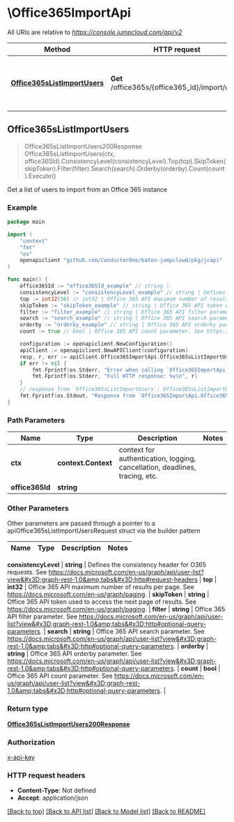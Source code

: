 # \Office365ImportApi

All URIs are relative to *https://console.jumpcloud.com/api/v2*

Method | HTTP request | Description
------------- | ------------- | -------------
[**Office365sListImportUsers**](Office365ImportApi.md#Office365sListImportUsers) | **Get** /office365s/{office365_id}/import/users | Get a list of users to import from an Office 365 instance



## Office365sListImportUsers

> Office365sListImportUsers200Response Office365sListImportUsers(ctx, office365Id).ConsistencyLevel(consistencyLevel).Top(top).SkipToken(skipToken).Filter(filter).Search(search).Orderby(orderby).Count(count).Execute()

Get a list of users to import from an Office 365 instance



### Example

```go
package main

import (
    "context"
    "fmt"
    "os"
    openapiclient "github.com/ConductorOne/baton-jumpcloud/pkg/jcapi"
)

func main() {
    office365Id := "office365Id_example" // string | 
    consistencyLevel := "consistencyLevel_example" // string | Defines the consistency header for O365 requests. See https://docs.microsoft.com/en-us/graph/api/user-list?view=graph-rest-1.0&tabs=http#request-headers (optional)
    top := int32(56) // int32 | Office 365 API maximum number of results per page. See https://docs.microsoft.com/en-us/graph/paging. (optional)
    skipToken := "skipToken_example" // string | Office 365 API token used to access the next page of results. See https://docs.microsoft.com/en-us/graph/paging. (optional)
    filter := "filter_example" // string | Office 365 API filter parameter. See https://docs.microsoft.com/en-us/graph/api/user-list?view=graph-rest-1.0&tabs=http#optional-query-parameters. (optional)
    search := "search_example" // string | Office 365 API search parameter. See https://docs.microsoft.com/en-us/graph/api/user-list?view=graph-rest-1.0&tabs=http#optional-query-parameters. (optional)
    orderby := "orderby_example" // string | Office 365 API orderby parameter. See https://docs.microsoft.com/en-us/graph/api/user-list?view=graph-rest-1.0&tabs=http#optional-query-parameters. (optional)
    count := true // bool | Office 365 API count parameter. See https://docs.microsoft.com/en-us/graph/api/user-list?view=graph-rest-1.0&tabs=http#optional-query-parameters. (optional)

    configuration := openapiclient.NewConfiguration()
    apiClient := openapiclient.NewAPIClient(configuration)
    resp, r, err := apiClient.Office365ImportApi.Office365sListImportUsers(context.Background(), office365Id).ConsistencyLevel(consistencyLevel).Top(top).SkipToken(skipToken).Filter(filter).Search(search).Orderby(orderby).Count(count).Execute()
    if err != nil {
        fmt.Fprintf(os.Stderr, "Error when calling `Office365ImportApi.Office365sListImportUsers``: %v\n", err)
        fmt.Fprintf(os.Stderr, "Full HTTP response: %v\n", r)
    }
    // response from `Office365sListImportUsers`: Office365sListImportUsers200Response
    fmt.Fprintf(os.Stdout, "Response from `Office365ImportApi.Office365sListImportUsers`: %v\n", resp)
}
```

### Path Parameters


Name | Type | Description  | Notes
------------- | ------------- | ------------- | -------------
**ctx** | **context.Context** | context for authentication, logging, cancellation, deadlines, tracing, etc.
**office365Id** | **string** |  | 

### Other Parameters

Other parameters are passed through a pointer to a apiOffice365sListImportUsersRequest struct via the builder pattern


Name | Type | Description  | Notes
------------- | ------------- | ------------- | -------------

 **consistencyLevel** | **string** | Defines the consistency header for O365 requests. See https://docs.microsoft.com/en-us/graph/api/user-list?view&#x3D;graph-rest-1.0&amp;tabs&#x3D;http#request-headers | 
 **top** | **int32** | Office 365 API maximum number of results per page. See https://docs.microsoft.com/en-us/graph/paging. | 
 **skipToken** | **string** | Office 365 API token used to access the next page of results. See https://docs.microsoft.com/en-us/graph/paging. | 
 **filter** | **string** | Office 365 API filter parameter. See https://docs.microsoft.com/en-us/graph/api/user-list?view&#x3D;graph-rest-1.0&amp;tabs&#x3D;http#optional-query-parameters. | 
 **search** | **string** | Office 365 API search parameter. See https://docs.microsoft.com/en-us/graph/api/user-list?view&#x3D;graph-rest-1.0&amp;tabs&#x3D;http#optional-query-parameters. | 
 **orderby** | **string** | Office 365 API orderby parameter. See https://docs.microsoft.com/en-us/graph/api/user-list?view&#x3D;graph-rest-1.0&amp;tabs&#x3D;http#optional-query-parameters. | 
 **count** | **bool** | Office 365 API count parameter. See https://docs.microsoft.com/en-us/graph/api/user-list?view&#x3D;graph-rest-1.0&amp;tabs&#x3D;http#optional-query-parameters. | 

### Return type

[**Office365sListImportUsers200Response**](Office365sListImportUsers200Response.md)

### Authorization

[x-api-key](../README.md#x-api-key)

### HTTP request headers

- **Content-Type**: Not defined
- **Accept**: application/json

[[Back to top]](#) [[Back to API list]](../README.md#documentation-for-api-endpoints)
[[Back to Model list]](../README.md#documentation-for-models)
[[Back to README]](../README.md)

